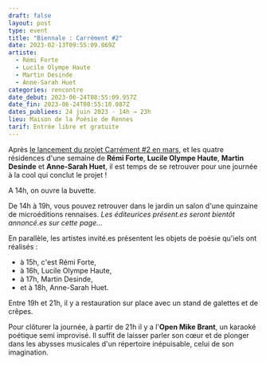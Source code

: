 ```yaml
---
draft: false
layout: post
type: event
title: "Biennale : Carrément #2"
date: 2023-02-13T09:55:09.869Z
artiste:
  - Rémi Forte
  - Lucile Olympe Haute
  - Martin Desinde
  - Anne-Sarah Huet
categories: rencontre
date_debut: 2023-06-24T08:55:09.957Z
date_fin: 2023-06-24T08:55:10.087Z
dates_publiees: 24 juin 2023 · 14h → 23h
lieu: Maison de la Poésie de Rennes
tarif: Entrée libre et gratuite
---
```

Après [le lancement du projet Carrément #2 en mars](https://maiporennes.fr/residence/2022/11/15/carr-ment-2.html), et les quatre résidences d'une semaine de **Rémi Forte**, **Lucile Olympe Haute**, **Martin Desinde** et **Anne-Sarah Huet**, il est temps de se retrouver pour une journée à la cool qui conclut le projet !

A 14h, on ouvre la buvette.

De 14h à 19h, vous pouvez retrouver dans le jardin un salon d'une quinzaine de microéditions rennaises. *Les éditeurices présent.es seront bientôt annoncé.es sur cette page...*

En parallèle, les artistes invité.es présentent les objets de poésie qu'iels ont réalisés :

* à 15h, c'est Rémi Forte,
* à 16h, Lucile Olympe Haute,
* à 17h, Martin Desinde,
* et à 18h, Anne-Sarah Huet.

Entre 19h et 21h, il y a restauration sur place avec un stand de galettes et de crêpes. 

Pour clôturer la journée, à partir de 21h il y a l'**Open Mike Brant**, un karaoké poétique semi improvisé. Il suffit de laisser parler son cœur et de plonger dans les abysses musicales d'un répertoire inépuisable, celui de son imagination.